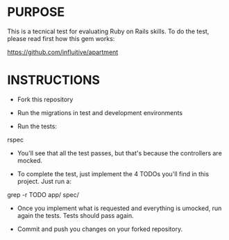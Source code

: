 # PURPOSE

This is a tecnical test for evaluating Ruby on Rails skills.  To do the test, please read first how this gem works:

https://github.com/influitive/apartment


# INSTRUCTIONS


* Fork this repository

* Run the migrations in test and development environments

* Run the tests:

rspec

* You'll see that all the test passes, but that's because the controllers are mocked.

* To complete the test, just implement the 4 TODOs you'll find in this project.  Just run a:

grep -r TODO app/ spec/

* Once you implement what is requested and everything is umocked, run again the tests.  Tests should pass again.

* Commit and push you changes on your forked repository.


